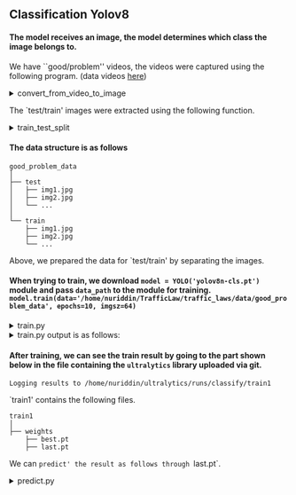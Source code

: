 ## Classification Yolov8

#### The model receives an image, the model determines which class the image belongs to.

We have ``good/problem'' videos, the videos were captured using the following program.
(data videos [here](https://drive.google.com/drive/folders/1PK4pb5wXvD55c8zHqjyKvBpMStrQSAkV))

<details><summary>convert_from_video_to_image</summary>

```python
import os
import cv2


def convert_from_video_to_image(video_path):
     cam = cv2.VideoCapture(video_path)
     try:
         if not os.path.exists('data'):
             os.makedirs('data')
     except OSError:
         print('Error: Creating directory of data')
     # frame
     currentframe = 0
     while (True):
         # reading from frame
         ret, frame = cam.read()
         if ret:
             # if video is still left continue creating images
             name = './data/frame' + str(currentframe) + '.jpg'
             print('Creating...' + name)
             # writing the extracted images
             cv2.imwrite(name, frame)
             currentframe += 1
         otherwise:
             break
     cam.release()
     cv2.destroyAllWindows()
```

</details>

The `test/train' images were extracted using the following function.


<details><summary>train_test_split</summary>

```python
def train_test_split(source_directory, training_directory, testing_directory, split_size):
    """
    Assuming your source directory is 'my_images', and you want to split 80% for training and 20% for testing
    traffic_images
    │
    ├── good
    │   ├── img1.jpg
    │   ├── img2.jpg
    │   └── ...
    │
    └── problem
        ├── img1.jpg
        ├── img2.jpg
        └── ...
    Misol,
    source_directory = './traffic_images/'
    training_directory = './train/'
    testing_directory = './test/'
    train_test_split(source_directory, training_directory, testing_directory, split_size=0.8)
    """
    classes = ['good', 'problem']

    for cls in classes:
        os.makedirs(training_directory + cls, exist_ok=True)
        os.makedirs(testing_directory + cls, exist_ok=True)

        src_dir = os.path.join(source_directory, cls)
        files = os.listdir(src_dir)

        # randomize the files
        np.random.shuffle(files)

        # calculate the split index
        split_index = int(len(files) * split_size)

        # split the files
        train_files = files[:split_index]
        test_files = files[split_index:]

        # copy the split files into their respective directories
        for file in train_files:
            shutil.copy(os.path.join(src_dir, file), os.path.join(training_directory, cls, file))

        for file in test_files:
            shutil.copy(os.path.join(src_dir, file), os.path.join(testing_directory, cls, file))
```

</details>

#### The data structure is as follows

```commandline
good_problem_data
│
├── test
│   ├── img1.jpg
│   ├── img2.jpg
│   └── ...
│
└── train
    ├── img1.jpg
    ├── img2.jpg
    └── ...
```

Above, we prepared the data for `test/train' by separating the images.

#### When trying to train, we download `model = YOLO('yolov8n-cls.pt')` module and pass `data_path` to the module for training. `model.train(data='/home/nuriddin/TrafficLaw/traffic_laws/data/good_problem_data', epochs=10, imgsz=64)`

<details><summary>train.py</summary>

```python
from ultralytics import YOLO


model = YOLO('yolov8n-cls.pt')  # load a pretrained model (recommended for training)

model.train(data='/home/nuriddin/TrafficLaw/traffic_laws/data/good_problem_data',
            epochs=10, imgsz=64)
```
</details>

<details><summary>train.py output is as follows:</summary>

```doctest
  Epoch    GPU_mem       loss  Instances       Size
   1/10         0G     0.1393         10         64: 100%|██████████| 52/52 [00:20<00:00,  2.53it/s]
           classes   top1_acc   top5_acc: 100%|██████████| 7/7 [00:05<00:00,  1.39it/s]
               all       0.51          1

  Epoch    GPU_mem       loss  Instances       Size
   2/10         0G    0.04397         10         64: 100%|██████████| 52/52 [00:20<00:00,  2.53it/s]
           classes   top1_acc   top5_acc: 100%|██████████| 7/7 [00:04<00:00,  1.47it/s]
               all      0.995          1

  Epoch    GPU_mem       loss  Instances       Size
   3/10         0G    0.01353         10         64: 100%|██████████| 52/52 [00:19<00:00,  2.64it/s]
           classes   top1_acc   top5_acc: 100%|██████████| 7/7 [00:04<00:00,  1.48it/s]
               all      0.995          1

  Epoch    GPU_mem       loss  Instances       Size
   4/10         0G    0.01071         10         64: 100%|██████████| 52/52 [00:21<00:00,  2.45it/s]
           classes   top1_acc   top5_acc: 100%|██████████| 7/7 [00:04<00:00,  1.42it/s]
               all          1          1

  Epoch    GPU_mem       loss  Instances       Size
   5/10         0G    0.01882         10         64: 100%|██████████| 52/52 [00:20<00:00,  2.54it/s]
           classes   top1_acc   top5_acc: 100%|██████████| 7/7 [00:04<00:00,  1.42it/s]
               all      0.995          1

  Epoch    GPU_mem       loss  Instances       Size
   6/10         0G   0.001951         10         64: 100%|██████████| 52/52 [00:20<00:00,  2.56it/s]
           classes   top1_acc   top5_acc: 100%|██████████| 7/7 [00:04<00:00,  1.48it/s]
               all      0.995          1

  Epoch    GPU_mem       loss  Instances       Size
   7/10         0G   0.001908         10         64: 100%|██████████| 52/52 [00:20<00:00,  2.60it/s]
           classes   top1_acc   top5_acc: 100%|██████████| 7/7 [00:04<00:00,  1.50it/s]
               all          1          1

  Epoch    GPU_mem       loss  Instances       Size
   8/10         0G  0.0007607         10         64: 100%|██████████| 52/52 [00:19<00:00,  2.63it/s]
           classes   top1_acc   top5_acc: 100%|██████████| 7/7 [00:04<00:00,  1.49it/s]
               all          1          1

  Epoch    GPU_mem       loss  Instances       Size
   9/10         0G  0.0006301         10         64: 100%|██████████| 52/52 [00:19<00:00,  2.62it/s]
           classes   top1_acc   top5_acc: 100%|██████████| 7/7 [00:04<00:00,  1.50it/s]
               all          1          1

  Epoch    GPU_mem       loss  Instances       Size
  10/10         0G  0.0003573         10         64: 100%|██████████| 52/52 [00:20<00:00,  2.55it/s]
           classes   top1_acc   top5_acc: 100%|██████████| 7/7 [00:05<00:00,  1.37it/s]
               all          1          1
```
</details>


#### After training, we can see the train result by going to the part shown below in the file containing the `ultralytics` library uploaded via git. <br>
`Logging results to /home/nuriddin/ultralytics/runs/classify/train1`

`train1' contains the following files.

```doctest
train1
│
├── weights
    ├── best.pt
    ├── last.pt
```

We can `predict' the result as follows through `last.pt`.

<details><summary>predict.py</summary>

```python
from ultralytics import YOLO
import numpy as np


model = YOLO('/home/nuriddin/ultralytics/runs/classify/train13/weights/last.pt')


results = model('/home/nuriddin/TrafficLaw/traffic_laws/data/good_problem_data/test/good/frame4.jpg')

name = results[0].names # mavjud classlar
probs = results[0].probs.tolist() # yuz berish darajasi

print(name)
print(probs)

# see if the occurrence rate belongs to the class with the highest value.
print(name[np.argmax(probs)])

```
</details>
